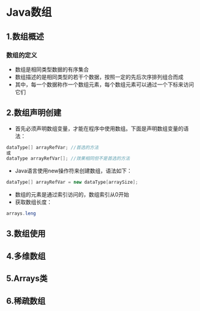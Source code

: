 # Java数组

## 1.数组概述

### 数组的定义

- 数组是相同类型数据的有序集合
- 数组描述的是相同类型的若干个数据，按照一定的先后次序排列组合而成
- 其中，每一个数据称作一个数组元素，每个数组元素可以通过一个下标来访问它们



## 2.数组声明创建

- 首先必须声明数组变量，才能在程序中使用数组。下面是声明数组变量的语法：

```java
dataType[] arrayRefVar;	//首选的方法
或
dataType arrayRefVar[];	//效果相同但不是首选的方法
```

- Java语言使用new操作符来创建数组，语法如下：

```java
dataType[] arrayRefVar = new dataType[arraySize];
```

- 数组的元素是通过索引访问的，数组索引从0开始
- 获取数组长度：

```java
arrays.leng
```



## 3.数组使用

## 4.多维数组

## 5.Arrays类

## 6.稀疏数组

